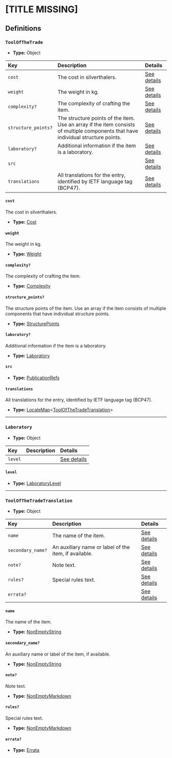 # [TITLE MISSING]

## Definitions

### <a name="ToolOfTheTrade"></a> `ToolOfTheTrade`

- **Type:** Object

Key | Description | Details
:-- | :-- | :--
`cost` | The cost in silverthalers. | <a href="#ToolOfTheTrade/cost">See details</a>
`weight` | The weight in kg. | <a href="#ToolOfTheTrade/weight">See details</a>
`complexity?` | The complexity of crafting the item. | <a href="#ToolOfTheTrade/complexity">See details</a>
`structure_points?` | The structure points of the item. Use an array if the item consists of multiple components that have individual structure points. | <a href="#ToolOfTheTrade/structure_points">See details</a>
`laboratory?` | Additional information if the item is a laboratory. | <a href="#ToolOfTheTrade/laboratory">See details</a>
`src` |  | <a href="#ToolOfTheTrade/src">See details</a>
`translations` | All translations for the entry, identified by IETF language tag (BCP47). | <a href="#ToolOfTheTrade/translations">See details</a>

#### <a name="ToolOfTheTrade/cost"></a> `cost`

The cost in silverthalers.

- **Type:** <a href="./_Item.md#Cost">Cost</a>

#### <a name="ToolOfTheTrade/weight"></a> `weight`

The weight in kg.

- **Type:** <a href="./_Item.md#Weight">Weight</a>

#### <a name="ToolOfTheTrade/complexity"></a> `complexity?`

The complexity of crafting the item.

- **Type:** <a href="./_Item.md#Complexity">Complexity</a>

#### <a name="ToolOfTheTrade/structure_points"></a> `structure_points?`

The structure points of the item. Use an array if the item consists of multiple components that have individual structure points.

- **Type:** <a href="./_Item.md#StructurePoints">StructurePoints</a>

#### <a name="ToolOfTheTrade/laboratory"></a> `laboratory?`

Additional information if the item is a laboratory.

- **Type:** <a href="#Laboratory">Laboratory</a>

#### <a name="ToolOfTheTrade/src"></a> `src`

- **Type:** <a href="../../source/_PublicationRef.md#PublicationRefs">PublicationRefs</a>

#### <a name="ToolOfTheTrade/translations"></a> `translations`

All translations for the entry, identified by IETF language tag (BCP47).

- **Type:** <a href="../../_LocaleMap.md#LocaleMap">LocaleMap</a>&lt;<a href="#ToolOfTheTradeTranslation">ToolOfTheTradeTranslation</a>&gt;

---

### <a name="Laboratory"></a> `Laboratory`

- **Type:** Object

Key | Description | Details
:-- | :-- | :--
`level` |  | <a href="#Laboratory/level">See details</a>

#### <a name="Laboratory/level"></a> `level`

- **Type:** <a href="./_Herbary.md#LaboratoryLevel">LaboratoryLevel</a>

---

### <a name="ToolOfTheTradeTranslation"></a> `ToolOfTheTradeTranslation`

- **Type:** Object

Key | Description | Details
:-- | :-- | :--
`name` | The name of the item. | <a href="#ToolOfTheTradeTranslation/name">See details</a>
`secondary_name?` | An auxiliary name or label of the item, if available. | <a href="#ToolOfTheTradeTranslation/secondary_name">See details</a>
`note?` | Note text. | <a href="#ToolOfTheTradeTranslation/note">See details</a>
`rules?` | Special rules text. | <a href="#ToolOfTheTradeTranslation/rules">See details</a>
`errata?` |  | <a href="#ToolOfTheTradeTranslation/errata">See details</a>

#### <a name="ToolOfTheTradeTranslation/name"></a> `name`

The name of the item.

- **Type:** <a href="../../_NonEmptyString.md#NonEmptyString">NonEmptyString</a>

#### <a name="ToolOfTheTradeTranslation/secondary_name"></a> `secondary_name?`

An auxiliary name or label of the item, if available.

- **Type:** <a href="../../_NonEmptyString.md#NonEmptyString">NonEmptyString</a>

#### <a name="ToolOfTheTradeTranslation/note"></a> `note?`

Note text.

- **Type:** <a href="../../_NonEmptyString.md#NonEmptyMarkdown">NonEmptyMarkdown</a>

#### <a name="ToolOfTheTradeTranslation/rules"></a> `rules?`

Special rules text.

- **Type:** <a href="../../_NonEmptyString.md#NonEmptyMarkdown">NonEmptyMarkdown</a>

#### <a name="ToolOfTheTradeTranslation/errata"></a> `errata?`

- **Type:** <a href="../../source/_Erratum.md#Errata">Errata</a>
